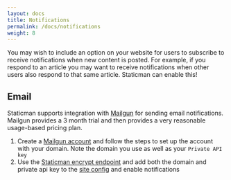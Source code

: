 ```yaml
---
layout: docs
title: Notifications
permalink: /docs/notifications
weight: 8
---
```

You may wish to include an option on your website for users to subscribe to receive notifications when new content is posted. For example, if you respond to an article you may want to receive notifications when other users also respond to that same article. Staticman can enable this!

## Email

Staticman supports integration with [Mailgun](https://www.mailgun.com/) for sending email notifications. Mailgun provides a 3 month trial and then provides a very reasonable usage-based pricing plan.

1. Create a [Mailgun account](https://www.mailgun.com/) and follow the steps to set up the account with your domain. Note the domain you use as well as your `Private API key`
1. Use the [Staticman encrypt endpoint](/docs/encryption) and add both the domain and private api key to the [site config](/docs/configuration#notifications.enabled) and enable notifications